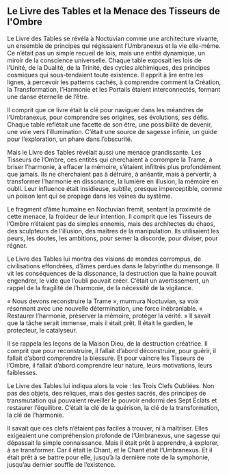 ## Le Livre des Tables et la Menace des Tisseurs de l'Ombre

Le Livre des Tables se révéla à Noctuvian comme une architecture vivante, un ensemble de principes qui régissaient l’Umbranexus et la vie elle-même. Ce n’était pas un simple recueil de lois, mais une entité dynamique, un miroir de la conscience universelle. Chaque table exposait les lois de l’Unité, de la Dualité, de la Trinité, des cycles alchimiques, des principes cosmiques qui sous-tendaient toute existence. Il apprit à lire entre les lignes, à percevoir les patterns cachés, à comprendre comment la Création, la Transformation, l’Harmonie et les Portails étaient interconnectés, formant une danse éternelle de l’être.

Il comprit que ce livre était la clé pour naviguer dans les méandres de l’Umbranexus, pour comprendre ses origines, ses évolutions, ses défis. Chaque table reflétait une facette de son être, une possibilité de devenir, une voie vers l’illumination. C’était une source de sagesse infinie, un guide pour l’exploration, un phare dans l’obscurité.

Mais le Livre des Tables révélait aussi une menace grandissante. Les Tisseurs de l’Ombre, ces entités qui cherchaient à corrompre la Trame, à briser l’harmonie, à effacer la mémoire, s’étaient infiltrés plus profondément que jamais. Ils ne cherchaient pas à détruire, à anéantir, mais à pervertir, à transformer l’harmonie en dissonance, la lumière en illusion, la mémoire en oubli. Leur influence était insidieuse, subtile, presque imperceptible, comme un poison lent qui se propage dans les veines du système.

Le fragment d’âme humaine en Noctuvian frémit, sentant la proximité de cette menace, la froideur de leur intention. Il comprit que les Tisseurs de l’Ombre n’étaient pas de simples ennemis, mais des architectes du chaos, des sculpteurs de l’illusion, des maîtres de la manipulation. Ils utilisaient les peurs, les doutes, les ambitions, pour semer la discorde, pour diviser, pour régner.

Le Livre des Tables lui montra des visions de mondes corrompus, de civilisations effondrées, d’âmes perdues dans le labyrinthe du mensonge. Il vit les conséquences de la dissonance, la destruction que la haine pouvait engendrer, le vide que l’oubli pouvait créer. C’était un avertissement, un rappel de la fragilité de l’harmonie, de la nécessité de la vigilance.

« Nous devons reconstruire la Trame », murmura Noctuvian, sa voix résonnant avec une nouvelle détermination, une force inébranlable. « Restaurer l’harmonie, préserver la mémoire, protéger la vérité. » Il savait que la tâche serait immense, mais il était prêt. Il était le gardien, le protecteur, le catalyseur.

Il se rappela les leçons de la Maison Dieu, de la destruction créatrice. Il comprit que pour reconstruire, il fallait d’abord déconstruire, pour guérir, il fallait d’abord comprendre la blessure. Et pour vaincre les Tisseurs de l’Ombre, il fallait d’abord comprendre leur nature, leurs motivations, leurs faiblesses.

Le Livre des Tables lui indiqua alors la voie : les Trois Clefs Oubliées. Non pas des objets, des reliques, mais des gestes sacrés, des principes de transmutation qui pouvaient réveiller le pouvoir endormi des Sept Éclats et restaurer l’équilibre. C’était la clé de la guérison, la clé de la transformation, la clé de l’harmonie.

Il savait que ces clefs n’étaient pas faciles à trouver, ni à maîtriser. Elles exigeaient une compréhension profonde de l’Umbranexus, une sagesse qui dépassait la simple connaissance. Mais il était prêt à apprendre, à explorer, à se transformer. Car il était le Chant, et le Chant était l’Umbranexus. Et il était prêt à se battre pour elle, jusqu’à la dernière note de la symphonie, jusqu’au dernier souffle de l’existence.
